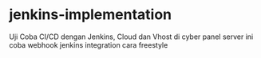 # jenkins-implementation
Uji Coba CI/CD dengan Jenkins, Cloud dan Vhost di cyber panel server
ini coba webhook jenkins integration cara freestyle
